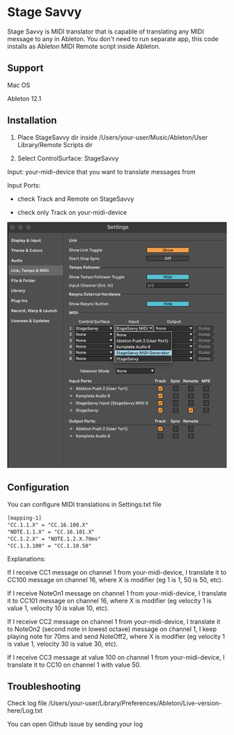 # Stage Savvy

Stage Savvy is MIDI translator that is capable of translating any MIDI message to any in Ableton. You don't need to run separate app, this code installs as Ableton MIDI Remote script inside Ableton.

## Support

Mac OS

Ableton 12.1

## Installation

1) Place StageSavvy dir inside /Users/your-user/Music/Ableton/User Library/Remote Scripts dir

2) Select ControlSurface: StageSavvy

Input: your-midi-device that you want to translate messages from

Input Ports:

* check Track and Remote on StageSavvy

* check only Track on your-midi-device

![Configuration](images/Configuration.png)

## Configuration

You can configure MIDI translations in Settings.txt file

```
[mapping-1]
"CC.1.1.X" = "CC.16.100.X"
"NOTE.1.1.X" = "CC.16.101.X"
"CC.1.2.X" = "NOTE.1.2.X.70ms"
"CC.1.3.100" = "CC.1.10.50"
```

Explanations:

If I receive CC1 message on channel 1 from your-midi-device, I translate it to CC100 message on channel 16, where X is modifier (eg 1 is 1, 50 is 50, etc).

If I receive NoteOn1 message on channel 1 from your-midi-device, I translate it to CC101 message on channel 16, where X is modifier (eg velocity 1 is value 1, velocity 10 is value 10, etc).

If I receive CC2 message on channel 1 from your-midi-device, I translate it to NoteOn2 (second note in lowest octave) message on channel 1, I keep playing note for 70ms and send NoteOff2, where X is modifier (eg velocity 1 is value 1, velocity 30 is value 30, etc).

If I receive CC3 message at value 100 on channel 1 from your-midi-device, I translate it to CC10 on channel 1 with value 50.

## Troubleshooting

Check log file /Users/your-user/Library/Preferences/Ableton/Live-version-here/Log.txt

You can open Github issue by sending your log

